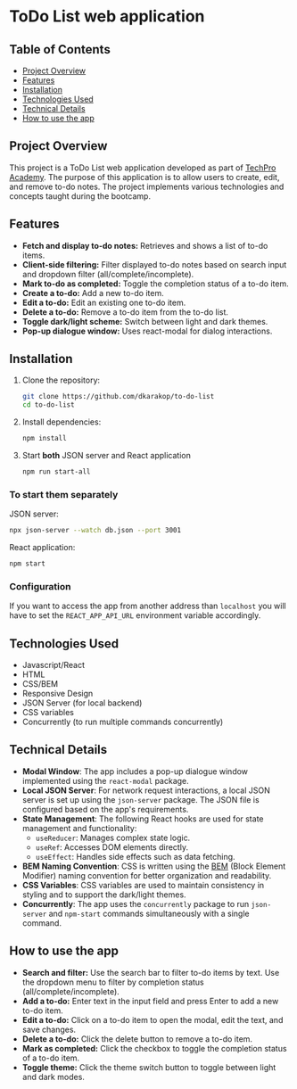 # ToDo List web application

## Table of Contents

-   [Project Overview](#project-overview)
-   [Features](#features)
-   [Installation](#installation)
-   [Technologies Used](#technologies-used)
-   [Technical Details](#technical-details)
-   [How to use the app](#how-to-use-the-app)

## Project Overview

This project is a ToDo List web application developed as part of [TechPro Academy](https://www.techproacademy.gr/). The purpose of this application is to allow users to create, edit, and remove to-do notes. The project implements various technologies and concepts taught during the bootcamp.

## Features

-   **Fetch and display to-do notes:** Retrieves and shows a list of to-do items.
-   **Client-side filtering:** Filter displayed to-do notes based on search input and dropdown filter (all/complete/incomplete).
-   **Mark to-do as completed:** Toggle the completion status of a to-do item.
-   **Create a to-do:** Add a new to-do item.
-   **Edit a to-do:** Edit an existing one to-do item.
-   **Delete a to-do:** Remove a to-do item from the to-do list.
-   **Toggle dark/light scheme:** Switch between light and dark themes.
-   **Pop-up dialogue window:** Uses react-modal for dialog interactions.

## Installation

1. Clone the repository:

    ```bash
    git clone https://github.com/dkarakop/to-do-list
    cd to-do-list
    ```

2. Install dependencies:

    ```bash
    npm install
    ```

3. Start **both** JSON server and React application
    ```bash
    npm run start-all
    ```

### To start them separately

JSON server:

```bash
npx json-server --watch db.json --port 3001
```

React application:

```bash
npm start
```

### Configuration

If you want to access the app from another address than `localhost` you will have to set the `REACT_APP_API_URL` environment variable accordingly.

## Technologies Used

-   Javascript/React
-   HTML
-   CSS/BEM
-   Responsive Design
-   JSON Server (for local backend)
-   CSS variables
-   Concurrently (to run multiple commands concurrently)

## Technical Details

-   **Modal Window**: The app includes a pop-up dialogue window implemented using the `react-modal` package.
-   **Local JSON Server**: For network request interactions, a local JSON server is set up using the `json-server` package. The JSON file is configured based on the app's requirements.
-   **State Management**: The following React hooks are used for state management and functionality:
    -   `useReducer`: Manages complex state logic.
    -   `useRef`: Accesses DOM elements directly.
    -   `useEffect`: Handles side effects such as data fetching.
-   **BEM Naming Convention**: CSS is written using the [BEM](https://getbem.com/) (Block Element Modifier) naming convention for better organization and readability.
-   **CSS Variables**: CSS variables are used to maintain consistency in styling and to support the dark/light themes.
-   **Concurrently**: The app uses the `concurrently` package to run `json-server` and `npm-start` commands simultaneously with a single command.

## How to use the app

-   **Search and filter:** Use the search bar to filter to-do items by text. Use the dropdown menu to filter by completion status (all/complete/incomplete).
-   **Add a to-do:** Enter text in the input field and press Enter to add a new to-do item.
-   **Edit a to-do:** Click on a to-do item to open the modal, edit the text, and save changes.
-   **Delete a to-do:** Click the delete button to remove a to-do item.
-   **Mark as completed:** Click the checkbox to toggle the completion status of a to-do item.
-   **Toggle theme:** Click the theme switch button to toggle between light and dark modes.

